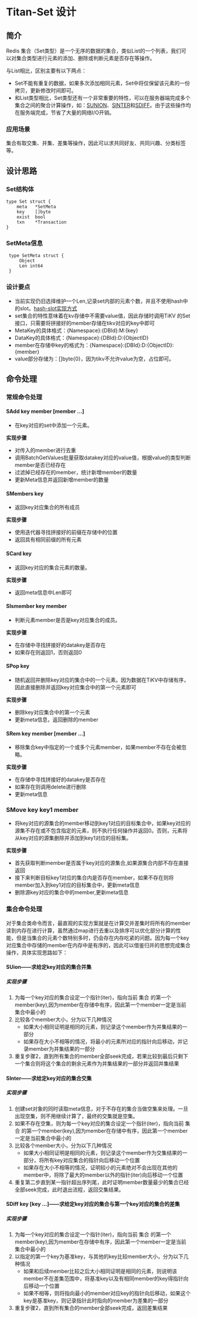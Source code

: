 # Titan-Set 设计

## 简介

Redis 集合（Set类型）是一个无序的数据的集合，类似List的一个列表，我们可以对集合类型进行元素的添加、删除或判断元素是否存在等操作。

与List相比，区别主要有以下两点：

* Set不能有重复的数据，如果多次添加相同元素，Set中将仅保留该元素的一份拷贝，更新修改时间即可。
* 和List类型相比，Set类型还有一个非常重要的特性，可以在服务器端完成多个集合之间的聚合计算操作，如：[SUNION](https://redis.io/commands/sunion)、[SINTER](https://redis.io/commands/sinter)和[SDIFF](https://redis.io/commands/sdiff)。由于这些操作均在服务端完成，节省了大量的网络I/O开销。

### 应用场景
集合有取交集、并集、差集等操作，因此可以求共同好友、共同兴趣、分类标签等。

## 设计思路

### Set结构体
	type Set struct {
	    meta   *SetMeta
	    key    []byte
	    exist  bool
	    txn    *Transaction
	}
	
### SetMeta信息
	 type SetMeta struct {
	     Object
	     Len int64
	 }
	 
### 设计要点
	 
* 当前实现仍旧选择维护一个Len,记录set内部的元素个数，并且不使用hash中的slot。[hash-slot实现方式](https://github.com/distributedio/titan/pull/13#%E8%83%8C%E6%99%AF)
* set集合的特性意味着在kv存储中不需要value值，因此存储时调用TiKV 的Set接口，只需要将拼接好的member存储在tikv对应的key中即可
* MetaKey的具体格式：{Namespace}:{DBId}:M:{key}
* DataKey的具体格式：{Namespace}:{DBId}:D:{ObjectID}
* member在存储中key的格式为：{Namespace}:{DBId}:D:{ObjectID}:{member}
* value部分存储为：[]byte{0}，因为tikv不允许value为空，占位即可。

	 
## 命令处理
### 常规命令处理
#### SAdd key member [member ...]
* 在key对应的set中添加一个元素。

**实现步骤**

* 对传入的member进行去重
* 调用BatchGetValues批量获取datakey对应的value值，根据value的类型判断member是否已经存在
* 过滤掉已经存在的member，统计新增member的数量
* 更新Meta信息并返回新增member的数量

#### SMembers key

* 返回key对应集合的所有成员

**实现步骤**

* 使用迭代器寻找拼接好的前缀在存储中的位置
* 返回具有相同前缀的所有元素


#### SCard key
* 返回key对应的集合元素的数量。

**实现步骤**

* 返回meta信息中Len即可


#### SIsmember key member 
* 判断元素member是否是key对应集合的成员。

**实现步骤**

* 在存储中寻找拼接好的datakey是否存在
* 如果存在则返回1，否则返回0

#### SPop key

* 随机返回并删除key对应的集合中的一个元素。因为数据在TiKV中存储有序，因此直接删除并返回key对应集合中的第一个元素即可

**实现步骤**

* 删除key对应集合中的第一个元素
* 更新meta信息，返回删除的member
 

#### SRem key member [member ...]
* 移除集合key中指定的一个或多个元素member，如果member不存在会被忽略。

**实现步骤**

* 在存储中寻找拼接好的datakey是否存在
* 如果存在则调用delete进行删除
* 更新meta信息

### SMove key key1 member
* 将key对应的源集合的member移动到key1对应的目标集合中，如果key对应的源集不存在或不包含指定的元素，则不执行任何操作并返回0。否则，元素将从key对应的源集删除并添加到key1对应的目标集。

**实现步骤**

* 首先获取判断member是否属于key对应的源集合,如果源集合内部不存在直接返回
* 接下来判断目标key1对应的集合内是否存在member，如果不存在则将member加入到key1对应的目标集合中，更新meta信息
* 删除源key对应的集合中的member,更新meta信息

### 集合命令处理
对于集合类命令而言，最直观的实现方案就是在计算交并差集时将所有的member读到内存在进行计算，虽然通过map进行去重以及排序可以优化部分计算的性能，但是当集合的元素个数特别多时，仍会存在内存吃紧的问题。因为每一个key对应集合中存储的member在内存中是有序的，因此可以借鉴归并的思想完成集合操作，具体实现思路如下：
#### SUion——求给定key对应的集合并集
##### 实现步骤
1. 为每一个key对应的集合设定一个指针(iter)，指向当前 集合 的第一个member(key),因为member在存储中有序，因此第一个member一定是当前集合中最小的
2. 比较各个member大小，分为以下几种情况
	* 如果大小相同证明是相同的元素，则记录这个member作为并集结果的一部分
	* 如果存在大小不相等的情况，将最小的元素所对应的指针向后移动，并记录member为并集结果的一部分
3. 重复步骤2，直到所有集合的member全部seek完成，若果比较到最后只剩下一个集合则将这个集合的剩余元素作为并集结果的一部分并返回并集结果

#### SInter——求给定key对应的集合交集
##### 实现步骤

1. 创建set对象的同时读取meta信息，对于不存在的集合当做空集来处理。一旦出现空集，则不用继续计算了，最终的交集就是空集。
2. 如果不存在空集，则为每一个key对应的集合设定一个指针(iter)，指向当前 集合 的第一个member(key),因为member在存储中有序，因此第一个member一定是当前集合中最小的
3. 比较各个member大小，分为以下几种情况
	* 如果大小相同证明是相同的元素，则记录这个member作为交集结果的一部分，将所有key对应集合的指针向后移动一个位置
	* 如果存在大小不相等的情况，证明较小的元素绝对不会出现在其他的member中，将除了最大的member以外的指针(iter)向后移动一个位置
4. 重复第二步直到某一指针超出序列尾，此时证明member数量最少的集合已经全部seek完成，此时退出流程，返回交集结果。


#### SDiff key [key ...]——求给定key对应的集合与第一个key对应的集合的差集
##### 实现步骤


1. 为每一个key对应的集合设定一个指针(iter)，指向当前 集合 的第一个member(key),因为member在存储中有序，因此第一个member一定是当前集合中最小的
2. 以指定的第一个key为基准key，与其他的key比较member大小，分为以下几种情况
	* 如果和后续member比较之后大小相同证明是相同的元素，则说明该member不在差集范围中，将基准key以及有相同member的key得指针向后移动一个位置
	* 如果不相等，则将指向最小的member对应key的指针向后移动，如果这个key是基准key，则记录指针此时指向的member为差集的一部分
3. 重复步骤2，直到所有集合的member全部seek完成，返回差集结果

